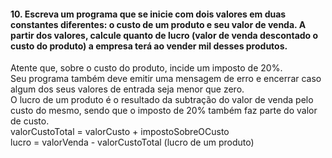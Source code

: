 #### 10. Escreva um programa que se inicie com dois valores em duas constantes diferentes: o custo de um produto e seu valor de venda. A partir dos valores, calcule quanto de lucro (valor de venda descontado o custo do produto) a empresa terá ao vender mil desses produtos.  
Atente que, sobre o custo do produto, incide um imposto de 20%.  
Seu programa também deve emitir uma mensagem de erro e encerrar caso algum dos seus valores de entrada seja menor que zero.  
O lucro de um produto é o resultado da subtração do valor de venda pelo custo do mesmo, sendo que o imposto de 20% também faz parte do valor de custo.  
valorCustoTotal = valorCusto + impostoSobreOCusto  
lucro = valorVenda - valorCustoTotal (lucro de um produto)  